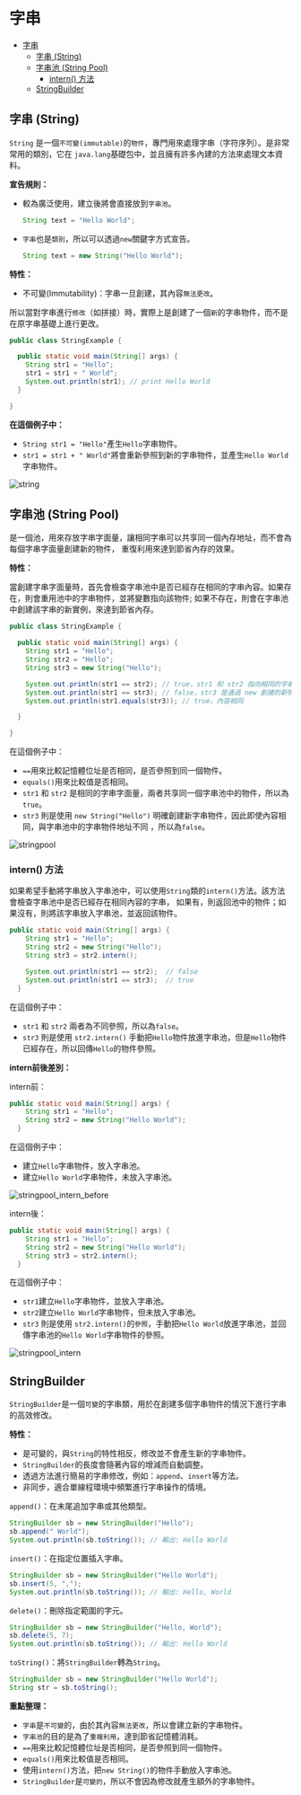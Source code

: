 # 字串

<!-- TOC -->
* [字串](#字串)
  * [字串 (String)](#字串-string)
  * [字串池 (String Pool)](#字串池-string-pool)
    * [intern() 方法](#intern-方法)
  * [StringBuilder](#stringbuilder)
<!-- TOC -->

## 字串 (String)

`String` 是一個`不可變(immutable)`的`物件`，專門用來處理字串（字符序列）。是非常常用的類別，它在
`java.lang`基礎包中，並且擁有許多內建的方法來處理文本資料。

**宣告規則：**

- 較為廣泛使用，建立後將會直接放到`字串池`。
  ```java
  String text = "Hello World";
  ```

- `字串`也是`類別`，所以可以透過`new`關鍵字方式宣告。
  ```java
  String text = new String("Hello World");
  ```

**特性：**

- 不可變(Immutability)：字串一旦創建，其內容`無法更改`。

所以當對字串進行`修改`（如拼接）時，實際上是創建了一個`新`的字串物件，而不是在原字串基礎上進行更改。

```java
public class StringExample {

  public static void main(String[] args) {
    String str1 = "Hello";
    str1 = str1 + " World";
    System.out.println(str1); // print Hello World
  }

}
```
**在這個例子中：**

- `String str1 = "Hello"`產生`Hello`字串物件。
- `str1 = str1 + " World"`將會重新參照到新的字串物件，並產生`Hello World`字串物件。

![string](image/string.svg)

## 字串池 (String Pool)

是一個池，用來存放字串字面量，讓相同字串可以共享同一個內存地址，而不會為每個字串字面量創建新的物件，
重復利用來達到節省內存的效果。

**特性：**

當創建字串字面量時，首先會檢查字串池中是否已經存在相同的字串內容。如果存在，則會重用池中的字串物件，並將變數指向該物件;
如果不存在，則會在字串池中創建該字串的新實例，來達到節省內存。

```java
public class StringExample {

  public static void main(String[] args) {
    String str1 = "Hello";
    String str2 = "Hello";
    String str3 = new String("Hello");

    System.out.println(str1 == str2); // true，str1 和 str2 指向相同的字串池物件
    System.out.println(str1 == str3); // false，str3 是通過 new 創建的新物件，儲存在堆區
    System.out.println(str1.equals(str3)); // true，內容相同

  }

}
```

在這個例子中：

- `==`用來比較記憶體位址是否相同，是否參照到同一個物件。
- `equals()`用來比較值是否相同。
- `str1` 和 `str2` 是相同的字串字面量，兩者共享同一個字串池中的物件，所以為`true`。
- `str3` 則是使用 `new String("Hello")` 明確創建新字串物件，因此即使內容相同，與字串池中的字串物件地址不同
，所以為`false`。


![stringpool](image/stringpool.svg)

### intern() 方法

如果希望手動將字串放入字串池中，可以使用`String`類的`intern()`方法。該方法會檢查字串池中是否已經存在相同內容的字串，
如果有，則返回池中的物件；如果沒有，則將該字串放入字串池，並返回該物件。

```java
public static void main(String[] args) {
    String str1 = "Hello";
    String str2 = new String("Hello");
    String str3 = str2.intern();

    System.out.println(str1 == str2);  // false
    System.out.println(str1 == str3);  // true
  }
```

在這個例子中：

- `str1` 和 `str2` 兩者為不同參照，所以為`false`。
- `str3` 則是使用 `str2.intern()` 手動把`Hello`物件放進字串池，但是`Hello`物件已經存在，所以回傳`Hello`的物件參照。

**intern前後差別：**

intern前：

```java
public static void main(String[] args) {
    String str1 = "Hello";
    String str2 = new String("Hello World");
  }
```

在這個例子中：

- 建立`Hello`字串物件，放入字串池。
- 建立`Hello World`字串物件，未放入字串池。

![stringpool_intern_before](image/stringpool_intern_before.svg)

intern後：

```java
public static void main(String[] args) {
    String str1 = "Hello";
    String str2 = new String("Hello World");
    String str3 = str2.intern();
  }
```

在這個例子中：

- `str1`建立`Hello`字串物件，並放入字串池。
- `str2`建立`Hello World`字串物件，但未放入字串池。
- `str3` 則是使用 `str2.intern()`的`參照`，手動把`Hello World`放進字串池，並回傳字串池的`Hello World`字串物件的參照。

![stringpool_intern](image/stringpool_intern.svg)

## StringBuilder

`StringBuilder`是一個`可變`的字串類，用於在創建多個字串物件的情況下進行字串的高效修改。

**特性：**

- 是可變的，與`String`的特性相反，修改並不會產生新的字串物件。
- `StringBuilder`的長度會隨著內容的增減而自動調整。
- 透過方法進行簡易的字串修改，例如：`append`、`insert`等方法。
- 非同步，適合單線程環境中頻繁進行字串操作的情境。

`append()`：在末尾追加字串或其他類型。
```java
StringBuilder sb = new StringBuilder("Hello");
sb.append(" World");
System.out.println(sb.toString()); // 輸出: Hello World
```

`insert()`：在指定位置插入字串。
```java
StringBuilder sb = new StringBuilder("Hello World");
sb.insert(5, ",");
System.out.println(sb.toString()); // 輸出: Hello, World
```

`delete()`：刪除指定範圍的字元。
```java
StringBuilder sb = new StringBuilder("Hello, World");
sb.delete(5, 7);
System.out.println(sb.toString()); // 輸出: Hello World
```

`toString()`：將`StringBuilder`轉為`String`。
```java
StringBuilder sb = new StringBuilder("Hello World");
String str = sb.toString();
```

**重點整理：**

- `字串`是`不可變`的，由於其內容`無法更改`，所以會建立新的字串物件。
- `字串池`的目的是為了`重複利用`，達到節省記憶體消耗。
- `==`用來比較記憶體位址是否相同，是否參照到同一個物件。
- `equals()`用來比較值是否相同。
- 使用`intern()`方法，把`new String()`的物件手動放入字串池。
- `StringBuilder`是`可變的`，所以不會因為修改就產生額外的字串物件。